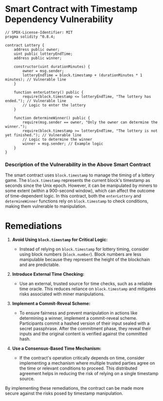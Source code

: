 # Smart Contract with Timestamp Dependency Vulnerability

```solidity
// SPDX-License-Identifier: MIT
pragma solidity ^0.8.4;

contract Lottery {
    address public owner;
    uint public lotteryEndTime;
    address public winner;

    constructor(uint durationMinutes) {
        owner = msg.sender;
        lotteryEndTime = block.timestamp + (durationMinutes * 1 minutes); // Vulnerable line
    }

    function enterLottery() public {
        require(block.timestamp <= lotteryEndTime, "The lottery has ended."); // Vulnerable line
        // Logic to enter the lottery
    }

    function determineWinner() public {
        require(msg.sender == owner, "Only the owner can determine the winner.");
        require(block.timestamp >= lotteryEndTime, "The lottery is not yet finished."); // Vulnerable line
        // Logic to determine the winner
        winner = msg.sender; // Example logic
    }
}
```

### Description of the Vulnerability in the Above Smart Contract

The smart contract uses `block.timestamp` to manage the timing of a lottery game. The `block.timestamp` represents the current block's timestamp as seconds since the Unix epoch. However, it can be manipulated by miners to some extent (within a 900-second window), which can affect the outcome of time-dependent logic. In this contract, both the `enterLottery` and `determineWinner` functions rely on `block.timestamp` to check conditions, making them vulnerable to manipulation.

# Remediations

1. **Avoid Using `block.timestamp` for Critical Logic:**
   - Instead of relying on `block.timestamp` for lottery timing, consider using block numbers (`block.number`). Block numbers are less manipulable because they represent the height of the blockchain and are predictable.

2. **Introduce External Time Checking:**
   - Use an external, trusted source for time checks, such as a reliable time oracle. This reduces reliance on `block.timestamp` and mitigates risks associated with miner manipulations.

3. **Implement a Commit-Reveal Scheme:**
   - To ensure fairness and prevent manipulation in actions like determining a winner, implement a commit-reveal scheme. Participants commit a hashed version of their input sealed with a secret passphrase. After the commitment phase, they reveal their inputs and the original content is verified against the committed hash.

4. **Use a Consensus-Based Time Mechanism:**
   - If the contract's operation critically depends on time, consider implementing a mechanism where multiple trusted parties agree on the time or relevant conditions to proceed. This distributed agreement helps in reducing the risk of relying on a single timestamp source.

By implementing these remediations, the contract can be made more secure against the risks posed by timestamp manipulation.